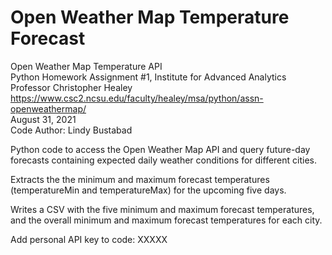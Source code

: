 # Open Weather Map Temperature Forecast
Open Weather Map Temperature API <br>
Python Homework Assignment #1, Institute for Advanced Analytics <br>
Professor Christopher Healey <br>
https://www.csc2.ncsu.edu/faculty/healey/msa/python/assn-openweathermap/ <br>
August 31, 2021 <br>
Code Author: Lindy Bustabad <br>

Python code to access the Open Weather Map API and query future-day forecasts containing expected daily weather conditions for different cities. <br>

Extracts the the minimum and maximum forecast temperatures (temperatureMin and temperatureMax) for the upcoming five days. <br>

Writes a CSV with the five minimum and maximum forecast temperatures, and the overall minimum and maximum forecast temperatures for each city. <br>

Add personal API key to code: XXXXX
